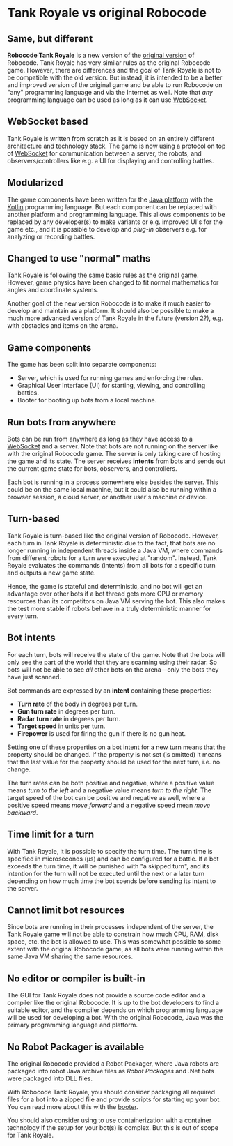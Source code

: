 # Tank Royale vs original Robocode

## Same, but different

**Robocode Tank Royale** is a new version of the [original version](https://robocode.sourceforge.io/) of Robocode. Tank
Royale has very similar rules as the original Robocode game. However, there are differences and the goal of Tank Royale
is not to be compatible with the old version. But instead, it is intended to be a better and improved version of the
original game and be able to run Robocode on "any" programming language and via the Internet as well. Note that *any*
programming language can be used as long as it can use
[WebSocket](https://en.wikipedia.org/wiki/WebSocket).

## WebSocket based

Tank Royale is written from scratch as it is based on an entirely different architecture and technology stack. The game
is now using a protocol on top of [WebSocket](https://en.wikipedia.org/wiki/WebSocket) for communication between a
server, the robots, and observers/controllers like e.g. a UI for displaying and controlling battles.

## Modularized

The game components have been written for the [Java platform](https://www.oracle.com/java/) with the
[Kotlin](https://kotlinlang.org/) programming language. But each component can be replaced with another platform and
programming language. This allows components to be replaced by any developer(s) to make variants or e.g. improved UI's
for the game etc., and it is possible to develop and *plug-in* observers e.g. for analyzing or recording battles.

## Changed to use "normal" maths

Tank Royale is following the same basic rules as the original game. However, game physics have been changed to fit
normal mathematics for angles and coordinate systems.

Another goal of the new version Robocode is to make it much easier to develop and maintain as a platform. It should also
be possible to make a much more advanced version of Tank Royale in the future (version 2?), e.g. with obstacles and
items on the arena.

## Game components

The game has been split into separate components:

- Server, which is used for running games and enforcing the rules.
- Graphical User Interface (UI) for starting, viewing, and controlling battles.
- Booter for booting up bots from a local machine.

## Run bots from anywhere

Bots can be run from anywhere as long as they have access to a [WebSocket] and a server. Note that bots are not running
on the server like with the original Robocode game. The server is only taking care of hosting the game and its state.
The server receives **intents** from bots and sends out the current game state for bots, observers, and controllers.

Each bot is running in a process somewhere else besides the server. This could be on the same local machine, but it
could also be running within a browser session, a cloud server, or another user's machine or device.

## Turn-based

Tank Royale is turn-based like the original version of Robocode. However, each turn in Tank Royale is deterministic due
to the fact, that bots are no longer running in independent threads inside a Java VM, where commands from different
robots for a turn were executed at "random". Instead, Tank Royale evaluates the commands (intents) from all bots for a
specific turn and outputs a new game state.

Hence, the game is stateful and deterministic, and no bot will get an advantage over other bots if a bot thread gets
more CPU or memory resources than its competitors on Java VM serving the bot. This also makes the test more stable if
robots behave in a truly deterministic manner for every turn.

## Bot intents

For each turn, bots will receive the state of the game. Note that the bots will only see the part of the world that they
are scanning using their radar. So bots will not be able to see _all_ other bots on the arena—only the bots they have
just scanned.

Bot commands are expressed by an **intent** containing these properties:

- **Turn rate** of the body in degrees per turn.
- **Gun turn rate** in degrees per turn.
- **Radar turn rate** in degrees per turn.
- **Target speed** in units per turn.
- **Firepower** is used for firing the gun if there is no gun heat.

Setting one of these properties on a bot intent for a new turn means that the property should be changed. If the
property is not set (is omitted) it means that the last value for the property should be used for the next turn, i.e. no
change.

The turn rates can be both positive and negative, where a positive value means _turn to the left_ and a negative value
means _turn to the right_. The target speed of the bot can be positive and negative as well, where a positive speed
means _move forward_ and a negative speed mean _move backward_.

## Time limit for a turn

With Tank Royale, it is possible to specify the turn time. The turn time is specified in microseconds (μs) and can be
configured for a battle. If a bot exceeds the turn time, it will be punished with "a skipped turn", and its intention
for the turn will not be executed until the next or a later turn depending on how much time the bot spends before
sending its intent to the server.

## Cannot limit bot resources

Since bots are running in their processes independent of the server, the Tank Royale game will not be able to constrain
how much CPU, RAM, disk space, etc. the bot is allowed to use. This was somewhat possible to some extent with the
original Robocode game, as all bots were running within the same Java VM sharing the same resources.

## No editor or compiler is built-in

The GUI for Tank Royale does not provide a source code editor and a compiler like the original Robocode. It is up to the
bot developers to find a suitable editor, and the compiler depends on which programming language will be used for
developing a bot. With the original Robocode, Java was the primary programming language and platform.

## No Robot Packager is available

The original Robocode provided a Robot Packager, where Java robots are packaged into robot Java archive files as
_Robot Packages_ and .Net bots were packaged into DLL files.

With Robocode Tank Royale, you should consider packaging all required files for a bot into a zipped file and provide
scripts for starting up your bot. You can read more about this with the [booter].

You should also consider using to use containerization with a container technology if the setup for your bot(s)
is complex. But this is out of scope for Tank Royale.

[WebSocket]: https://en.wikipedia.org/wiki/WebSocket

[booter]: ../articles/booter.md
